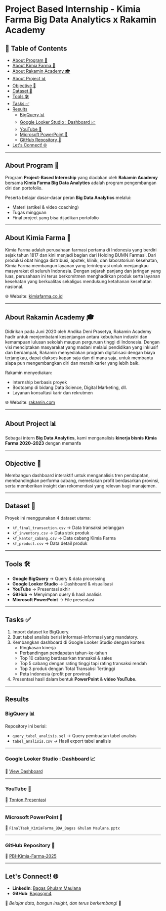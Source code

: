# Project Based Internship - Kimia Farma Big Data Analytics x Rakamin Academy  

## 📑 Table of Contents
- [About Program 📌](#about-program-)
- [About Kimia Farma 🏥](#about-kimia-farma-)
- [About Rakamin Academy 🎓](#about-rakamin-academy-)
- [About Project 📊](#about-project-)
- [Objective 🎯](#objective-)
- [Dataset 📂](#dataset-)
- [Tools 🛠️](#tools-)
- [Tasks ✅](#tasks-)
- [Results](#results)
  - [BigQuery 📊](#bigquery-)
  - [Google Looker Studio : Dashboard 📈](#google-looker-studio--dashboard-)
  - [YouTube 🎥](#youtube-)
  - [Microsoft PowerPoint 📝](#microsoft-powerpoint-)
  - [GitHub Repository 📁](#github-repository-)
- [Let's Connect! 🌐](#lets-connect-)


---

## About Program 📌
Program **Project-Based Internship** yang diadakan oleh **Rakamin Academy** bersama **Kimia Farma Big Data Analytics** adalah program pengembangan diri dan portofolio.  

Peserta belajar dasar-dasar peran **Big Data Analytics** melalui:  
- Materi (artikel & video coaching)  
- Tugas mingguan  
- Final project yang bisa dijadikan portofolio  

---

## About Kimia Farma 🏥
Kimia Farma adalah perusahaan farmasi pertama di Indonesia yang berdiri sejak tahun 1817 dan kini menjadi bagian dari Holding BUMN Farmasi. Dari produksi obat hingga distribusi, apotek, klinik, dan laboratorium kesehatan, Kimia Farma membangun layanan yang terintegrasi untuk menjangkau masyarakat di seluruh Indonesia. Dengan sejarah panjang dan jaringan yang luas, perusahaan ini terus berkomitmen menghadirkan produk serta layanan kesehatan yang berkualitas sekaligus mendukung ketahanan kesehatan nasional.  

🌐 Website: [kimiafarma.co.id](https://www.kimiafarma.co.id)  

---

## About Rakamin Academy 🎓
Didirikan pada Juni 2020 oleh Andika Deni Prasetya, Rakamin Academy hadir untuk menjembatani kesenjangan antara kebutuhan industri dan kemampuan lulusan sekolah maupun perguruan tinggi di Indonesia. Dengan visi menciptakan masyarakat yang madani melalui pendidikan yang inklusif dan berdampak, Rakamin menyediakan program digitalisasi dengan biaya terjangkau, dapat diakses kapan saja dan di mana saja, untuk membantu siapa pun mengembangkan diri dan meraih karier yang lebih baik.  

Rakamin menyediakan:  
- Internship berbasis proyek  
- Bootcamp di bidang Data Science, Digital Marketing, dll.  
- Layanan konsultasi karir dan rekrutmen  
  
🌐 Website: [rakamin.com](https://rakamin.com)  

---

## About Project 📊
Sebagai intern **Big Data Analytics**, kami menganalisis **kinerja bisnis Kimia Farma 2020–2023** dengan memanfa

---

## Objective 🎯
Membangun dashboard interaktif untuk menganalisis tren pendapatan, membandingkan performa cabang, memetakan profit berdasarkan provinsi, serta memberikan insight dan rekomendasi yang relevan bagi manajemen.

---

## Dataset 📂
Proyek ini menggunakan 4 dataset utama:  
- `kf_final_transaction.csv` → Data transaksi pelanggan  
- `kf_inventory.csv` → Data stok produk  
- `kf_kantor_cabang.csv` → Data cabang Kimia Farma  
- `kf_product.csv` → Data detail produk  

---

## Tools 🛠️
- **Google BigQuery** → Query & data processing  
- **Google Looker Studio** → Dashboard & visualisasi  
- **YouTube** → Presentasi akhir  
- **GitHub** → Menyimpan query & hasil analisis  
- **Microsoft PowerPoint** → File presentasi  

---

## Tasks ✅
1. Import dataset ke BigQuery.  
2. Buat tabel analisis berisi informasi-informasi yang mandatory.  
3. Kembangkan dashboard di Google Looker Studio dengan konten:  
   - Ringkasan kinerja  
   - Perbandingan pendapatan tahun-ke-tahun  
   - Top 10 cabang berdasarkan transaksi & sales  
   - Top 5 cabang dengan rating tinggi tapi rating transaksi rendah  
   - Top 3 produk dengan Total Transaksi Tertinggi  
   - Peta Indonesia (profit per provinsi)  
4. Presentasi hasil dalam bentuk **PowerPoint** & **video YouTube**.  

---

## Results

### BigQuery 📊
Repository ini berisi:  
- `query_tabel_analisis.sql` → Query pembuatan tabel analisis  
- `tabel_analisis.csv` → Hasil export tabel analisis  

---

### Google Looker Studio : Dashboard 📈  
🔗 [View Dashboard](https://lookerstudio.google.com/reporting/db61dbe0-7a2d-479b-bcc9-82a6bf5cc2e4)  

---

### YouTube 🎥  
🔗 [Tonton Presentasi](https://youtube.com/...)  

---

### Microsoft PowerPoint 📝  
📄 `FinalTask_KimiaFarma_BDA_Bagas Ghulam Maulana.pptx`  

---

### GitHub Repository 📁  
🔗 [PBI-Kimia-Farma-2025](https://github.com/Bagasgm4/PBI-Kimia-Farma-Sep-25/tree/main)  

---

## Let's Connect! 🌐
- **LinkedIn**: [Bagas Ghulam Maulana](https://linkedin.com/in/bagasghulam)  
- **GitHub**: [Bagasgm4](https://github.com/Bagasgm4)

🚀 *Belajar data, bangun insight, dan terus berkembang!* 🌟  

